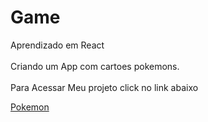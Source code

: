 # Game

Aprendizado em React<br><br>
Criando um App com cartoes pokemons.<br><br>
Para Acessar Meu projeto click no link abaixo

<a href=https://patricia7sp.github.io/Game/ target="_blank"> Pokemon </a>
